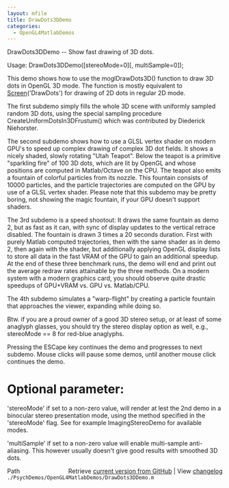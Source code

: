 ```yaml
---
layout: mfile
title: DrawDots3DDemo
categories:
  - OpenGL4MatlabDemos
---
```


DrawDots3DDemo \-\- Show fast drawing of 3D dots.

Usage: DrawDots3DDemo\(\[stereoMode=0\]\[, multiSample=0\]\);

This demo shows how to use the moglDrawDots3D\(\) function to draw 3D dots
in OpenGL 3D mode. The function is mostly equivalent to
[Screen](/docs/Screen)\('DrawDots'\) for drawing of 2D dots in regular 2D mode.

The first subdemo simply fills the whole 3D scene with uniformly sampled
random 3D dots, using the special sampling procedure
CreateUniformDotsIn3DFrustum\(\) which was contributed by Diederick
Niehorster.

The second subdemo shows how to use a GLSL vertex shader on modern GPU's
to speed up complex drawing of complex 3D dot fields. It shows a nicely
shaded, slowly rotating "Utah Teapot". Below the teapot is a primitive
"sparkling fire" of 100 3D dots, which are lit by OpenGL and whose
positions are computed in Matlab/Octave on the CPU. The teapot also emits
a fountain of colorful particles from its nozzle. This fountain consists
of 10000 particles, and the particle trajectories are computed on the GPU
by use of a GLSL vertex shader. Please note that this subdemo may be
pretty boring, not showing the magic fountain, if your GPU doesn't
support shaders.

The 3rd subdemo is a speed shootout: It draws the same fountain as demo
2, but as fast as it can, with sync of display updates to the vertical
retrace disabled. The fountain is drawn 3 times a 20 seconds duration.
First with purely Matlab computed trajectories, then with the same shader
as in demo 2, then again with the shader, but additionally applying
OpenGL display lists to store all data in the fast VRAM of the GPU to
gain an additional speedup. At the end of these three benchmark runs, the
demo will end and print out the average redraw rates attainable by the
three methods. On a modern system with a modern graphics card, you should
observe quite drastic speedups of GPU\+VRAM vs. GPU vs. Matlab/CPU.

The 4th subdemo simulates a "warp\-flight" by creating a particle fountain
that approaches the viewer, expanding while doing so.


Btw. if you are a proud owner of a good 3D stereo setup, or at least of
some anaglyph glasses, you should try the stereo display option as well,
e.g., stereoMode == 8 for red\-blue anaglyphs.

Pressing the ESCape key continues the demo and progresses to next
subdemo. Mouse clicks will pause some demos, until another mouse click
continues the demo.

# Optional parameter:

'stereoMode' if set to a non\-zero value, will render at lest the 2nd demo
in a binocular stereo presentation mode, using the method specified in
the 'stereoMode' flag. See for example ImagingStereoDemo for available
modes.

'multiSample' if set to a non\-zero value will enable multi\-sample
anti\-aliasing. This however usually doesn't give good results with
smoothed 3D dots.



<div class="code_header" style="text-align:right;">
  <span style="float:left;">Path&nbsp;&nbsp;</span> <span class="counter">Retrieve <a href=
  "https://raw.github.com/Psychtoolbox-3/Psychtoolbox-3/beta/./PsychDemos/OpenGL4MatlabDemos/DrawDots3DDemo.m">current version from GitHub</a> | View <a href=
  "https://github.com/Psychtoolbox-3/Psychtoolbox-3/commits/beta/./PsychDemos/OpenGL4MatlabDemos/DrawDots3DDemo.m">changelog</a></span>
</div>
<div class="code">
  <code>./PsychDemos/OpenGL4MatlabDemos/DrawDots3DDemo.m</code>
</div>
